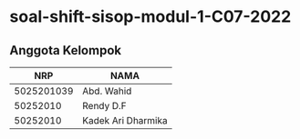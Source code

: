 # soal-shift-sisop-modul-1-C07-2022

## Anggota Kelompok ##

NRP | NAMA
------------- | -------------
5025201039  | Abd. Wahid
50252010    | Rendy D.F
50252010    | Kadek Ari Dharmika

